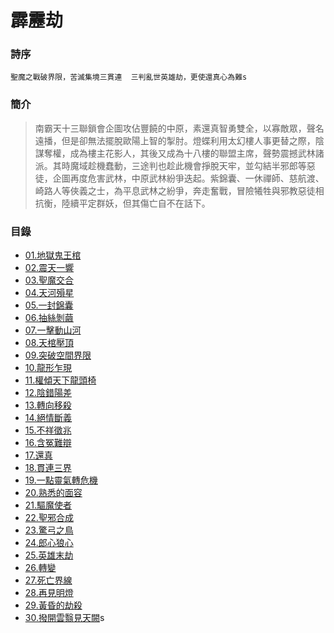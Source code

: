 # 霹靂劫


### 詩序
 ` 聖魔之戰破界限，苦滅集境三貫連  三判亂世英雄劫，更使還真心為難s  `

### 簡介
>  南霸天十三聯鎖會企圖攻佔豐饒的中原，素還真智勇雙全，以寡敵眾，聲名遠播，但是卻無法擺脫歐陽上智的掣肘。燈蝶利用太幻樓人事更替之際，陰謀奪權，成為樓主花影人，其後又成為十八樓的聯盟主席，聲勢震撼武林諸派。其時魔域趁機蠢動，三途判也趁此機會掙脫天牢，並勾結半邪郎等惡徒，企圖再度危害武林，中原武林紛爭迭起。紫錦囊、一休禪師、慈航渡、崎路人等俠義之士，為平息武林之紛爭，奔走奮戰，冒險犧牲與邪教惡徒相抗衡，陸續平定群妖，但其傷亡自不在話下。

### 目錄
- [01.地獄鬼王棺](https://pilicreateworld.tw-blog.com/PILI/PILI12/01.HTM)
- [02.震天一響](https://pilicreateworld.tw-blog.com/PILI/PILI12/02.HTM)
- [03.聖魔交合](https://pilicreateworld.tw-blog.com/PILI/PILI12/03.HTM)
- [04.天河殞星](https://pilicreateworld.tw-blog.com/PILI/PILI12/04.HTM)
- [05.一封錦囊](https://pilicreateworld.tw-blog.com/PILI/PILI12/05.HTM)
- [06.抽絲剝繭](https://pilicreateworld.tw-blog.com/PILI/PILI12/06.HTM)
- [07.一擊動山河](https://pilicreateworld.tw-blog.com/PILI/PILI12/07.HTM)
- [08.天棺壓頂](https://pilicreateworld.tw-blog.com/PILI/PILI12/08.HTM)
- [09.突破空間界限](https://pilicreateworld.tw-blog.com/PILI/PILI12/09.HTM)
- [10.龍形乍現](https://pilicreateworld.tw-blog.com/PILI/PILI12/10.HTM)
- [11.權傾天下龍頭椅](https://pilicreateworld.tw-blog.com/PILI/PILI12/11.HTM)
- [12.陰錯陽差](https://pilicreateworld.tw-blog.com/PILI/PILI12/12.HTM)
- [13.轉向移殺](https://pilicreateworld.tw-blog.com/PILI/PILI12/13.HTM)
- [14.絕情斷義](https://pilicreateworld.tw-blog.com/PILI/PILI12/14.HTM)
- [15.不祥徵兆](https://pilicreateworld.tw-blog.com/PILI/PILI12/15.HTM)
- [16.含冤難辯](https://pilicreateworld.tw-blog.com/PILI/PILI12/16.HTM)
- [17.還真](https://pilicreateworld.tw-blog.com/PILI/PILI12/17.HTM)
- [18.貫連三界](https://pilicreateworld.tw-blog.com/PILI/PILI12/18.HTM)
- [19.一點靈氣轉危機](https://pilicreateworld.tw-blog.com/PILI/PILI12/19.HTM)
- [20.熟悉的面容](https://pilicreateworld.tw-blog.com/PILI/PILI12/20.HTM)
- [21.驅魔使者](https://pilicreateworld.tw-blog.com/PILI/PILI12/21.HTM)
- [22.聖邪合成](https://pilicreateworld.tw-blog.com/PILI/PILI12/22.HTM)
- [23.驚弓之鳥](https://pilicreateworld.tw-blog.com/PILI/PILI12/23.HTM)
- [24.郎心狼心](https://pilicreateworld.tw-blog.com/PILI/PILI12/24.HTM)
- [25.英雄末劫](https://pilicreateworld.tw-blog.com/PILI/PILI12/25.HTM)
- [26.轉變](https://pilicreateworld.tw-blog.com/PILI/PILI12/26.HTM)
- [27.死亡界線](https://pilicreateworld.tw-blog.com/PILI/PILI12/27.HTM)
- [28.再見明燈](https://pilicreateworld.tw-blog.com/PILI/PILI12/28.HTM)
- [29.黃昏的劫殺](https://pilicreateworld.tw-blog.com/PILI/PILI12/29.HTM)
- [30.撥開雲翳見天闕](https://pilicreateworld.tw-blog.com/PILI/PILI12/30.HTM)s